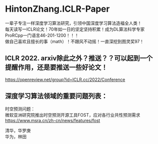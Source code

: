 
# HintonZhang.ICLR-Paper           
一辈子专注一样深度学习算法研究，引领中国深度学习算法造福全人类！                            
每天读写一ICLR论文！70年如一日的坚定坚持积累！成为DL算法科学专家ProRCpp一门语言46-201-1200！！！         
做自己喜欢且擅长的事（math）！不跟风不动摇！一直深挖到图灵奖97！                
               


## ICLR 2022. arxiv除此之外？推送？？可以起到一个提醒作用，还是要推送一些好论文！       
https://openreview.net/group?id=ICLR.cc/2022/Conference              




## 深度学习算法领域的重要问题列表：           
时空预测问题：          
微软亚洲研究院推出时空预测开源工具FOST，应对各行业共性预测需求              
https://www.msra.cn/zh-cn/news/features/fost               
              












清华，华罗庚          
华为，林田        




